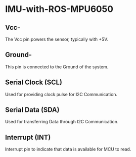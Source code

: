 # IMU-with-ROS-MPU6050

## Vcc-
The Vcc pin powers the sensor, typically with +5V.

## Ground-
This pin is connected to the Ground of the system.

## Serial Clock (SCL)

Used for providing clock pulse for I2C Communication.

## Serial Data (SDA)

Used for transferring Data through I2C Communication.

## Interrupt (INT)

Interrupt pin to indicate that data is available for MCU to read.
